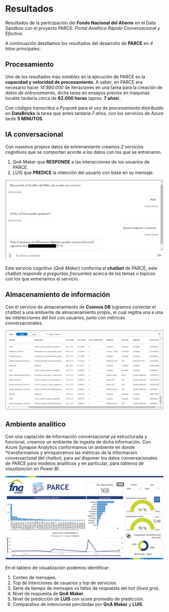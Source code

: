 # Resultados
Resultados de la participación del **Fondo Nacional del Ahorro** en el Data Sandbox con el proyecto PARCE: *Portal Analítico Rápido Conversacional y Efectivo*.

A continuación detallamos los resultados del desarrollo de **PARCE** en *4 hitos* principales: 

## Procesamiento
Uno de los resultados más *notables* en la ejecución de PARCE es la **capacidad y velocidad de procesamiento**. A saber, en PARCE era necesario hacer *14'880.000* de iteraciones en una tarea para la creación de *datos de entrenamiento*, dicha tarea en ensayos previos en maquinas locales tardaría cerca de **62.000 horas** (aprox. **7 años**).  

Con códigos transcritos a *Pyspark* para el uso de *procesamiento distribuido* en **DataBricks** la tarea que antes tardaría *7 años*, con los servicios de *Azure* tardó **5 MINUTOS**.

## IA conversacional
Con nuestros propios datos de entrenamiento creamos *2 servicios cognitivos* que se comportan acorde a los datos con los que se entrenaron. 

1. QnA Maker que **RESPONDE** a las interacciones de los usuarios de PARCE. 
2. LUIS que **PREDICE** la intención del usuario con base en su mensaje.

<p align="center">
  <img src="/04_Resultados/Chatbot.JPG" />
</p>

Este servicio cognitivo (*QnA Maker*) conforma el **chatbot** de PARCE, este chatbot *responde a preguntas frecuentes* acerca de los temas o tópicos con los que entrenamos el servicio.

## Almacenamiento de información
Con el servicio de almacenamiento de **Cosmos DB** logramos conectar el chatbot a una ambiente de almacenamiento propio, el cual regitra una a una las interecciones del bot con usuarios, junto con métricas conversacionales.

<p align="center">
  <img src="/04_Resultados/Captura2.JPG" />
</p>

## Ambiente analítico
Con una captación de información conversacional ya estructurada y funcional, creamos un ambiente de ingesta de dicha información. Con Azure Synapse Analytics conformamos un ambiente en donde *transformamos y enriquecemos las métricas de la información conversacional del chatbot, para así disponer los datos conversacionales de PARCE para modelos
analíticos y en particular, para *tableros de visualización en Power BI*.

<p align="center">
  <img src="/04_Resultados/Tablero.JPG" />
</p>

En el tablero de visualización podemos identificar:

1. Conteo de mensajes.
2. Top de intenciones de usuarios y top de servicios.
3. Serie de tiempo de mensajes vs fallas de respuesta del bot (*línea gris*).
4. Nivel de respuesta de **QnA Maker**.
5. Nivel de predicción de **LUIS** con score promedio de predicción.
6. Comparativo de intenciones percibidas por **QnA Maker** y **LUIS**. 
